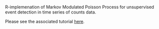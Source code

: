 R-implemenation of Markov Modulated Poisson Process for unsupervised event detection in time series of counts data.


Please see the associated tutorial <a href="http://giantoak.github.io/MMPP_Tutorial">here</a>.
